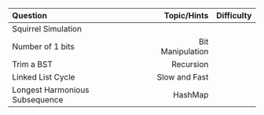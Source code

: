 Question | Topic/Hints | Difficulty
| :--- | ---: | :---:
Squirrel Simulation |
Number of 1 bits | Bit Manipulation
Trim a BST | Recursion
Linked List Cycle | Slow and Fast
Longest Harmonious Subsequence | HashMap
